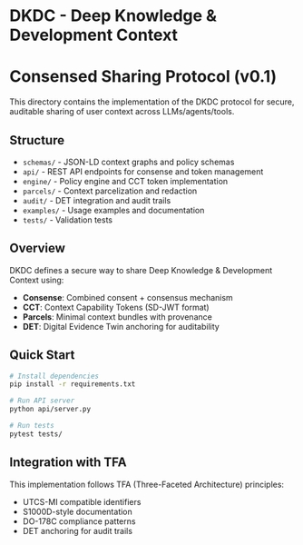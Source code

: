 # DKDC - Deep Knowledge & Development Context
# Consensed Sharing Protocol (v0.1)

This directory contains the implementation of the DKDC protocol for secure, auditable sharing of user context across LLMs/agents/tools.

## Structure

- `schemas/` - JSON-LD context graphs and policy schemas
- `api/` - REST API endpoints for consense and token management  
- `engine/` - Policy engine and CCT token implementation
- `parcels/` - Context parcelization and redaction
- `audit/` - DET integration and audit trails
- `examples/` - Usage examples and documentation
- `tests/` - Validation tests

## Overview

DKDC defines a secure way to share Deep Knowledge & Development Context using:
- **Consense**: Combined consent + consensus mechanism
- **CCT**: Context Capability Tokens (SD-JWT format)
- **Parcels**: Minimal context bundles with provenance
- **DET**: Digital Evidence Twin anchoring for auditability

## Quick Start

```bash
# Install dependencies
pip install -r requirements.txt

# Run API server
python api/server.py

# Run tests
pytest tests/
```

## Integration with TFA

This implementation follows TFA (Three-Faceted Architecture) principles:
- UTCS-MI compatible identifiers
- S1000D-style documentation
- DO-178C compliance patterns
- DET anchoring for audit trails